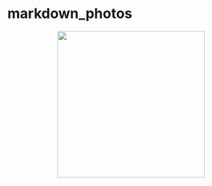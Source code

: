 # markdown_photos

<div align=center><img height="300" src="https://raw.githubusercontent.com/Wangwei0223/markdown_photos/master/J.Fla.jpg"/></div>
